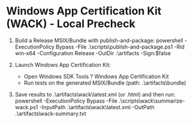 # Windows App Certification Kit (WACK) - Local Precheck

1) Build a Release MSIX/Bundle with publish-and-package:
   powershell -ExecutionPolicy Bypass -File .\scripts\publish-and-package.ps1 -Rid win-x64 -Configuration Release -OutDir .\artifacts -Sign:$false

2) Launch Windows App Certification Kit:
   - Open Windows SDK Tools ? Windows App Certification Kit
   - Run tests on the generated MSIX/Bundle (path: .\\artifacts\\bundle)

3) Save results to .\\artifacts\\wack\\latest.xml (or .html) and then run:
   powershell -ExecutionPolicy Bypass -File .\scripts\wack\summarize-wack.ps1 -InputPath .\artifacts\wack\latest.xml -OutPath .\artifacts\wack-summary.txt

